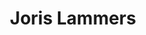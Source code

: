 ---
address: Verwersstraat 20
title: Joris Lammers
city: "'s Hertogenbosch"
zip: 5211 HW
country: Netherlands
lat: 51.687557
lng: 5.304686
phone: 073 6138678
email: info@jorislammers.nl
url: 
---